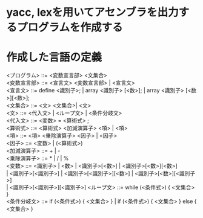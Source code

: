 # yacc, lexを用いてアセンブラを出力するプログラムを作成する

# 作成した言語の定義
<プログラム> ::= <変数宣言部> <文集合>  
<変数宣言部> ::= <宣言文> <変数宣言部> | <宣言文>  
<宣言文> ::= define <識別子>; | array <識別子> [<数>]; | array <識別子> [<数>][<数>];  
<文集合> ::= <文> <文集合>| <文>  
<文> ::= <代入文> | <ループ文> | <条件分岐文>  
<代入文> ::= <変数> = <算術式> ;  
<算術式> ::= <算術式> <加減演算子> <項> | <項>  
<項> ::= <項> <乗除演算子> <因子> | <因子>  
<因子> ::= <変数> | (<算術式>)  
<加減演算子> ::= + | -  
<乗除演算子> ::= * | / | %  
<変数> ::= <識別子> | <数> | <識別子>[<数>] | <識別子>[<数>][<数>]  
| <識別子>[<識別子>] | <識別子>[<識別子>][<数>] | <識別子>[<数>][<識別子>]  
| <識別子>[<識別子>][<識別子>]
<ループ文> ::= while (<条件式>) { <文集合> }  
<条件分岐文> ::= if (<条件式>) { <文集合> } | if (<条件式>) { <文集合> } else { <文集合> }  
